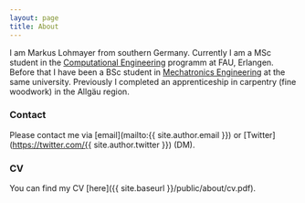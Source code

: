 ```yaml
---
layout: page
title: About
---
```


I am Markus Lohmayer from southern Germany.
Currently I am a MSc student in the [Computational Engineering](https://www.ce.studium.fau.eu) programm at FAU, Erlangen.
Before that I have been a BSc student in [Mechatronics Engineering](https://www.mechatronik.studium.fau.de) at the same university.
Previously I completed an apprenticeship in carpentry (fine woodwork) in the Allgäu region.

### Contact

Please contact me via [email](mailto:{{ site.author.email }}) or [Twitter](https://twitter.com/{{ site.author.twitter }}) (DM).

### CV

You can find my CV [here]({{ site.baseurl }}/public/about/cv.pdf).
